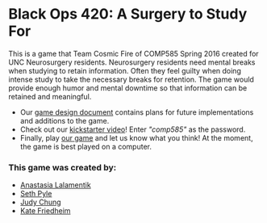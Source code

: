 # Black Ops 420: A Surgery to Study For

This is a game that Team Cosmic Fire of COMP585 Spring 2016 created for UNC Neurosurgery residents. Neurosurgery residents need mental breaks when studying to retain information. Often they feel guilty when doing intense study to take the necessary breaks for retention. The game would provide enough humor and mental downtime so that information can be retained and meaningful.

- Our [game design document] contains plans for future implementations and additions to the game.
- Check out our [kickstarter video]! Enter *"comp585"* as the password.
- Finally, play [our game] and let us know what you think! At the moment, the game is best played on a computer.

### This game was created by:
 - [Anastasia Lalamentik]
 - [Seth Pyle]
 - [Judy Chung]
 - [Kate Friedheim]

 [Anastasia Lalamentik]: <http://github.com/lanasta>
 [Judy Chung]: <http://github.com/judychung>
 [Kate Friedheim]: <http://github.com/kfriedheim>
  [Seth Pyle]: <http://github.com/sethcp>
[our game]: <http://lanasta.github.io/SeriousGames/GameHomePage.html>
   [game design document]: <https://docs.google.com/document/d/1WbRjoFnO4jQwYjKGOYugXu3Q7ZgdyrZdSxe3mXlyWEs/edit>
   [kickstarter video]: <https://vimeo.com/164607476>
 

